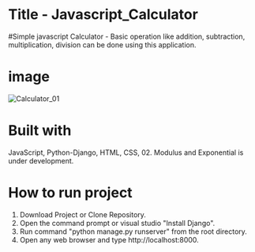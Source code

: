 # Title - Javascript_Calculator
#Simple javascript Calculator - Basic operation like addition, subtraction, multiplication, division can be done using this application.

# image
![Calculator_01](https://user-images.githubusercontent.com/24228300/121813840-79263680-cc8b-11eb-91ed-0c6ac48adff1.PNG)

# Built with
JavaScript,
Python-Django,
HTML,
CSS,
02. Modulus and Exponential is under development.

# How to run project
01. Download Project or Clone Repository.
02. Open the command prompt or visual studio "Install Django".
03. Run command "python manage.py runserver" from the root directory.
04. Open any web browser and type http://localhost:8000.


